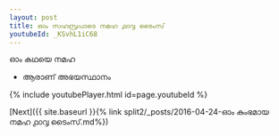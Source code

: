 ```yaml
---
layout: post
title: ഓം സഹസ്രപാടെ നമഹ ൧൦൮ ടൈംസ്
youtubeId: _KSvhL1iC68
---
```

 
 
 ഓം കഥയെ നമഹ 
 
 -  ആരാണ് അഭയസ്ഥാനം 
 
  
 
  
 
 
 
 
 
 


{% include youtubePlayer.html id=page.youtubeId %}
 
[Next]({{ site.baseurl }}{% link  split2/_posts/2016-04-24-ഓം കുംഭമായ നമഹ ൧൦൮ ടൈംസ്.md%})
 

